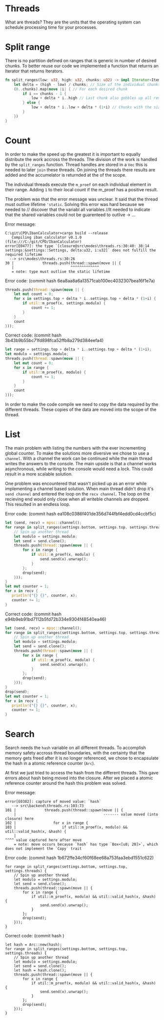 # Threads

What are threads? They are the units that the operating system can schedule processing time for your processes.

# Split range

There is no partition defined on ranges that is generic in number of desired chunks.
To better reuse our code we implemented a function that returns an Iterator that returns Iterators.

```rust
fn split_ranges(low: u32, high: u32, chunks: u32) -> impl Iterator<Item=impl Iterator<Item=u32> + Debug> {
    let delta = (high - low) / chunks; // Size of the individual chunks
    (0..chunks).map(move |i| { // For each desired chunk
        if i == chunks - 1 {
            low + delta * i..high // Last chunk also gobbles up all remaining elements that couldn't be distributed equally
        } else {
            low + delta * i..low + delta * (1+i) // Chunks with the size of delta
        }
    })
}
```

# Count

In order to make the speed up the greatest it is important to equally distribute the work accross the threads.
The division of the work is handled by the `split_ranges` function.
Thread handles are stored in a `Vec` this is needed to later `join` these threads.
On joining the threads there results are added and the accumelator is returnded at the of the scope.

The individual threads execute the `m_proef` on each individual element in their range.
Adding `1` to their local count if the m_proef has a positive result.

The problem was that the error message was unclear.
It said that the thread must outlive lifetime `'static`.
Solving this error was hard because we needed to // discover that the variabl all variables
//It needed to indicate that the shared variables could not be guarenteed to outlive -> ...

Error message:
```
C:\git\CPD\IbanCalculator>cargo build --release
   Compiling iban_calculator v0.1.0 (file:///C:/git/CPD/IbanCalculator)
error[E0477]: the type `[closure@src\modes\threads.rs:30:40: 38:14 settings:&settings::Settings, delta:u32, i:u32]` does not fulfill the required lifetime
  --> src\modes\threads.rs:30:26
30 |             threads.push(thread::spawn(move || {
   |                          ^^^^^^^^^^^^^
   = note: type must outlive the static lifetime
```

Error code: (commit hash 6ea8aa8a6a13571cab100ec4032307bea16f1e7a)
```rust
threads.push(thread::spawn(move || {
    let mut count = 0;
    for x in settings.top + delta * i..settings.top + delta * (1+i) {
        if util::m_proef(x, settings.modulo) {
            count += 1;
        }
    }
    count
}));
```

Correct code: (commit hash 3b43b9b55bc71fd898fca52ffb8a279d384eefa4)
```rust
let range = settings.top + delta * i..settings.top + delta * (1+i);
let modulo = settings.modulo;
threads.push(thread::spawn(move || {
    let mut count = 0;
    for x in range {
        if util::m_proef(x, modulo) {
            count += 1;
        }
    }
    count
}));
````

In order to make the code compile we need to copy the data required by the different threads.
These copies of the data are moved into the scope of the thread.

# List

The main problem with listing the numbers with the ever incrementing global counter.
To make the solutions more diversive we chose to use a `channel`.
With a channel the work can be continued while the main thread writes the answers to the console.
The main upside is that a channel works asynchronous, while writing to the console would need a lock.
This could result in a more scalable solution.

One problem was encountered that wasn't picked up as an error while implementing a channel based solution.
When main thread didn't drop it's `send channel` and entered the loop on the `recv channel`.
The loop on the recieving end would only close when all writeble channels are dropped.
This resulted in an endless loop.

Error code: (commit hash ea108c0386f401de356d744fbf4edd0cd4ccbf5c)
```rust
let (send, recv) = mpsc::channel();
for range in split_ranges(settings.bottom, settings.top, settings.threads) {
    // Spin up another thread
    let modulo = settings.modulo;
    let send = send.clone();
    threads.push(thread::spawn(move || {
        for x in range {
            if util::m_proef(x, modulo) {
                send.send(x).unwrap();
            }
        };
        drop(send);
    }));
}
let mut counter = 1;
for x in recv {
   println!("{} {}", counter, x);
   counter += 1;
}
```

Correct code: (commit hash e94b9eb91bd7112b5fd72b334e9304f48540ea46)
```rust
let (send, recv) = mpsc::channel();
for range in split_ranges(settings.bottom, settings.top, settings.threads) {
    // Spin up another thread
    let modulo = settings.modulo;
    let send = send.clone();
    threads.push(thread::spawn(move || {
        for x in range {
            if util::m_proef(x, modulo) {
                send.send(x).unwrap();
            }
        };
        drop(send);
    }));
}
drop(send);
let mut counter = 1;
for x in recv {
   println!("{} {}", counter, x);
   counter += 1;
}
```

# Search

Search needs the `hash` variable on all different threads.
To accomplish memory safety accross thread boundaries,
with the certainty that the memory gets freed after it is no longer referenced,
we chose to encapsulate the hash in a atomic reference counter (`Arc`).

At first we just tried to access the hash from the different threads.
This gave errors about hash being moved into the closure.
After we placed a atomic reference counter around the hash this problem was solved.

Error message:
```
error[E0382]: capture of moved value: `hash`
   --> src\backend\threads.rs:103:73
101 |             threads.push(thread::spawn(move || {
    |                                        ------- value moved (into closure) here
102 |                 for x in range {
103 |                     if util::m_proef(x, modulo) && util::valid_hash(x, &hash) {
    |                                                                         ^^^^ value captured here after move
    = note: move occurs because `hash` has type `Box<[u8; 20]>`, which does not implement the `Copy` trait
```

Error code: (commit hash 1b672ffe34cf60f68ee68a753faa3ebd1551c622)
```
for range in split_ranges(settings.bottom, settings.top, settings.threads) {
    // Spin up another thread
    let modulo = settings.modulo;
    let send = send.clone();
    threads.push(thread::spawn(move || {
        for x in range {
            if util::m_proef(x, modulo) && util::valid_hash(x, &hash) {
                send.send(x).unwrap();
            }
        };
        drop(send);
    }));
}
```

Correct code: (commit hash )
```
let hash = Arc::new(hash);
for range in split_ranges(settings.bottom, settings.top, settings.threads) {
    // Spin up another thread
    let modulo = settings.modulo;
    let send = send.clone();
    let hash = hash.clone();
    threads.push(thread::spawn(move || {
        for x in range {
            if util::m_proef(x, modulo) && util::valid_hash(x, &hash) {
                send.send(x).unwrap();
            }
        };
        drop(send);
    }));
}
```
